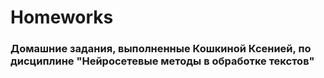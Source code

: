 # Homeworks
### Домашние задания, выполненные Кошкиной Ксенией, по дисциплине "Нейросетевые методы в обработке текстов"
